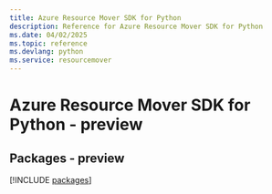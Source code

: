 ```yaml
---
title: Azure Resource Mover SDK for Python
description: Reference for Azure Resource Mover SDK for Python
ms.date: 04/02/2025
ms.topic: reference
ms.devlang: python
ms.service: resourcemover
---
```

# Azure Resource Mover SDK for Python - preview
## Packages - preview
[!INCLUDE [packages](resource-mover-index.md)]